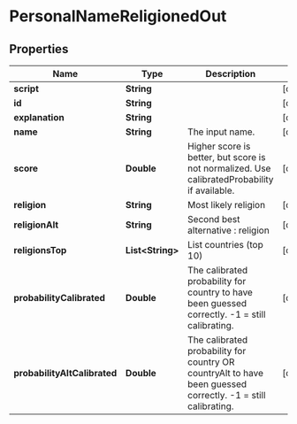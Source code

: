 
# PersonalNameReligionedOut

## Properties
Name | Type | Description | Notes
------------ | ------------- | ------------- | -------------
**script** | **String** |  |  [optional]
**id** | **String** |  |  [optional]
**explanation** | **String** |  |  [optional]
**name** | **String** | The input name. |  [optional]
**score** | **Double** | Higher score is better, but score is not normalized. Use calibratedProbability if available.  |  [optional]
**religion** | **String** | Most likely religion |  [optional]
**religionAlt** | **String** | Second best alternative : religion  |  [optional]
**religionsTop** | **List&lt;String&gt;** | List countries (top 10) |  [optional]
**probabilityCalibrated** | **Double** | The calibrated probability for country to have been guessed correctly. -1 &#x3D; still calibrating.  |  [optional]
**probabilityAltCalibrated** | **Double** | The calibrated probability for country OR countryAlt to have been guessed correctly. -1 &#x3D; still calibrating.  |  [optional]



